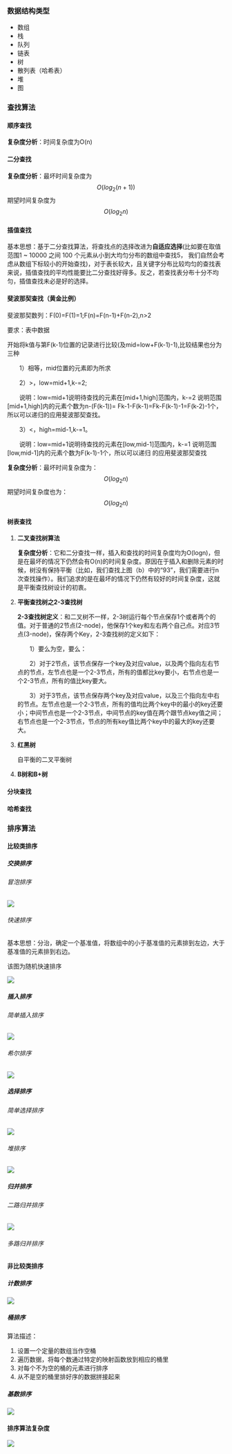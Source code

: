 ### 数据结构类型

- 数组
- 栈
- 队列
- 链表
- 树
- 散列表（哈希表）
- 堆
- 图

### 查找算法

#### **顺序查找**

**复杂度分析**：时间复杂度为O(n)

#### **二分查找**

**复杂度分析**：最坏时间复杂度为
$$
O(log_2(n+1))
$$
期望时间复杂度为
$$
O(log_2n)
$$

#### **插值查找**

基本思想：基于二分查找算法，将查找点的选择改进为**自适应选择**(比如要在取值范围1 ~ 10000 之间 100 个元素从小到大均匀分布的数组中查找5， 我们自然会考虑从数组下标较小的开始查找)，对于表长较大，且关键字分布比较均匀的查找表来说，插值查找的平均性能要比二分查找好得多。反之，若查找表分布十分不均匀，插值查找未必是好的选择。

#### **斐波那契查找**（黄金比例）

斐波那契数列：F(0)=F(1)=1;F(n)=F(n-1)+F(n-2),n>2

要求：表中数据

开始将k值与第F(k-1)位置的记录进行比较(及mid=low+F(k-1)-1),比较结果也分为三种

　　1）相等，mid位置的元素即为所求

　　2）>，low=mid+1,k-=2;

　　说明：low=mid+1说明待查找的元素在[mid+1,high]范围内，k-=2 说明范围[mid+1,high]内的元素个数为n-(F(k-1))= Fk-1-F(k-1)=Fk-F(k-1)-1=F(k-2)-1个，所以可以递归的应用斐波那契查找。

　　3）<，high=mid-1,k-=1。

　　说明：low=mid+1说明待查找的元素在[low,mid-1]范围内，k-=1 说明范围[low,mid-1]内的元素个数为F(k-1)-1个，所以可以递归 的应用斐波那契查找

**复杂度分析**：最坏时间复杂度为：
$$
O(log_2n)
$$
期望时间复杂度也为：
$$
O(log_2n)
$$

#### **树表查找**

1. **二叉查找树算法**

   **复杂度分析**：它和二分查找一样，插入和查找的时间复杂度均为O(logn)，但是在最坏的情况下仍然会有O(n)的时间复杂度。原因在于插入和删除元素的时候，树没有保持平衡（比如，我们查找上图（b）中的“93”，我们需要进行n次查找操作）。我们追求的是在最坏的情况下仍然有较好的时间复杂度，这就是平衡查找树设计的初衷。

2. **平衡查找树之2-3查找树**

   **2-3查找树定义**：和二叉树不一样，2-3树运行每个节点保存1个或者两个的值。对于普通的2节点(2-node)，他保存1个key和左右两个自己点。对应3节点(3-node)，保存两个Key，2-3查找树的定义如下：

   　　1）要么为空，要么：

   　　2）对于2节点，该节点保存一个key及对应value，以及两个指向左右节点的节点，左节点也是一个2-3节点，所有的值都比key要小，右节点也是一个2-3节点，所有的值比key要大。

   　　3）对于3节点，该节点保存两个key及对应value，以及三个指向左中右的节点。左节点也是一个2-3节点，所有的值均比两个key中的最小的key还要小；中间节点也是一个2-3节点，中间节点的key值在两个跟节点key值之间；右节点也是一个2-3节点，节点的所有key值比两个key中的最大的key还要大。

3. **红黑树**

   自平衡的二叉平衡树

4. **B树和B+树**

   

#### 分块查找



#### 哈希查找



### 排序算法

#### 比较类排序

##### 交换排序

###### 冒泡排序

![](C:\Users\leer0\Pictures\冒泡排序.gif)

###### 快速排序

基本思想：分治，确定一个基准值，将数组中的小于基准值的元素排到左边，大于基准值的元素排到右边。

该图为随机快速排序

![](C:\Users\leer0\Pictures\快速排序.gif)

##### 插入排序

###### 简单插入排序

![](C:\Users\leer0\Pictures\插入排序.gif)

###### 希尔排序

![](C:\Users\leer0\Pictures\希尔排序.gif)

##### 选择排序

###### 简单选择排序

![](C:\Users\leer0\Pictures\选择排序.gif)

###### 堆排序

![](C:\Users\leer0\Pictures\堆排序.gif)

##### 归并排序

###### 二路归并排序

![](C:\Users\leer0\Pictures\归并排序.gif)

###### 多路归并排序

#### 非比较类排序

##### 计数排序

![](C:\Users\leer0\Pictures\计数排序.gif)

##### 桶排序

算法描述：

1. 设置一个定量的数组当作空桶
2. 遍历数据，将每个数通过特定的映射函数放到相应的桶里
3. 对每个不为空的桶的元素进行排序
4. 从不是空的桶里排好序的数据拼接起来

##### 基数排序

![](C:\Users\leer0\Pictures\基数排序.gif)

#### 排序算法复杂度

![](C:\Users\leer0\Pictures\排序算法复杂度.png)

